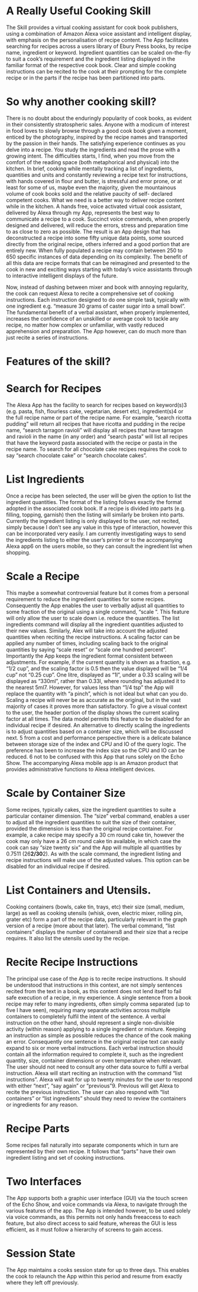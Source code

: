 # A Really Useful Cooking Skill

The Skill provides a virtual cooking assistant for cook book publishers, using a combination of Amazon Alexa voice assistant and intelligent display, with emphasis on the personalisation of recipe content.
The App facilitates searching for recipes across a users library of Ebury Press books, by recipe name, ingredient or keyword. Ingredient quantities can be scaled on-the-fly to suit a cook’s requirement and the ingredient listing displayed in the familiar format of the respective cook book. Clear and simple cooking instructions can be recited to the cook at their prompting for the complete recipe or in the parts if the recipe has been partitioned into parts.


# So why another cooking skill?

There is no doubt about the enduringly popularity of cook books, as evident in their consistently stratospheric sales. Anyone with a modicum of interest in food loves to slowly browse through a good cook book given a moment, enticed by the photography, inspired by the recipe names and transported by the passion in their hands. The satisfying experience continues as you delve into a recipe. You study the ingredients and read the prose with a growing intent.
The difficulties starts, I find, when you move from the comfort of the reading space (both metaphorical and physical) into the kitchen. In brief, cooking while mentally tracking a list of ingredients, quantities and units and constantly reviewing a recipe text for instructions, with hands covered in flour and butter, is stressful and error prone, or at least for some of us, maybe even the majority, given the mountainous volume of cook books sold and the relative paucity of self- declared competent cooks.
What we need is a better way to deliver recipe content while in the kitchen. A hands free, voice activated virtual cook assistant, delivered by Alexa through my App, represents the best way to communicate a recipe to a cook. Succinct voice commands, when properly designed and delivered, will reduce the errors, stress and preparation time to as close to zero as possible.
The result is an App design that has deconstructed a recipe into some fifty unique data points, some sourced directly from the original recipe, others inferred and a good portion that are entirely new. When fully populated a recipe may contain between 250 to 650 specific instances of data depending on its complexity. The benefit of all this data are recipe formats that can be reimagined and presented to the cook in new and exciting ways starting with today’s voice assistants through to interactive intelligent displays of the future.
 
Now, instead of dashing between mixer and book with annoying regularity, the cook can request Alexa to recite a comprehensive set of cooking instructions. Each instruction designed to do one simple task, typically with one ingredient e.g. “measure 30 grams of caster sugar into a small bowl”. The fundamental benefit of a verbal assistant, when properly implemented, increases the confidence of an unskilled or average cook to tackle any recipe, no matter how complex or unfamiliar, with vastly reduced apprehension and preparation. The App however, can do much more than just recite a series of instructions.


# Features of the skill?
 
# Search for Recipes
The Alexa App has the facility to search for recipes based on keyword(s)3 (e.g. pasta, fish, flourless cake, vegetarian, desert etc), ingredient(s)4 or the full recipe name or part of the recipe name. For example, “search ricotta pudding” will return all recipes that have ricotta and pudding in the recipe name, “search tarragon ravioli” will display all recipes that have tarragon and ravioli in the name (in any order) and “search pasta” will list all recipes that have the keyword pasta associated with the recipe or pasta in the recipe name. To search for all chocolate cake recipes requires the cook to say “search chocolate cake” or “search chocolate cakes”.
# List Ingredients
Once a recipe has been selected, the user will be given the option to list the ingredient quantities. The format of the listing follows exactly the format adopted in the associated cook book.
If a recipe is divided into parts (e.g. filling, topping, garnish) then the listing will similarly be broken into parts.
Currently the ingredient listing is only displayed to the user, not recited, simply because I don’t see any value in this type of interaction, however this can be incorporated very easily.
I am currently investigating ways to send the ingredients listing to either the user’s printer or to the accompanying Alexa app6 on the users mobile, so they can consult the ingredient list when shopping.
# Scale a Recipe
This maybe a somewhat controversial feature but it comes from a personal requirement to reduce the ingredient quantities for some recipes. Consequently the App enables the user to verbally adjust all quantities to some fraction of the original using a single command, “scale <some percentage>”. This feature will only allow the user to scale down i.e. reduce the quantities. The list ingredients command will display all the ingredient quantities adjusted to their new values. Similarly, Alex will take into account the adjusted quantities when reciting the recipe instructions.
A scaling factor can be applied any number of times, including scaling back to the original quantities by saying “scale reset” or “scale one hundred percent”.
Importantly the App keeps the ingredient format consistent between adjustments. For example, if the current quantity is shown as a fraction, e.g. “1/2 cup”, and the scaling factor is 0.5 then the value displayed will be “1/4 cup” not “0.25 cup”. One litre, displayed as “1l”, under a 0.33 scaling will be displayed as “330ml”, rather than 0.33l, where rounding has adjusted it to the nearest 5ml7. However, for values less than “1/4 tsp” the App will replace the quantity with “a pinch”, which is not ideal but what can you do. Scaling a recipe will never be as accurate as the original, but in the vast majority of cases it proves more than satisfactory.
To give a visual context to the user, the header portion of the display shows the current scaling factor at all times.
The data model permits this feature to be disabled for an individual recipe if desired.
An alternative to directly scaling the ingredients is to adjust quantities based on a container size, which will be discussed next.
5 from a cost and performance perspective there is a delicate balance between storage size of the index and CPU and IO of the query logic. The preference has been to increase the index size so the CPU and IO can be reduced.
6 not to be confused with this App that runs solely on the Echo Show. The accompanying Alexa mobile app is an Amazon product that provides administrative functions to Alexa intelligent devices.
 
# Scale by Container Size
Some recipes, typically cakes, size the ingredient quantities to suite a particular container dimension. The “size” verbal command, enables a user to adjust all the ingredient quantities to suit the size of their container, provided the dimension is less than the original recipe container.
For example, a cake recipe may specify a 30 cm round cake tin, however the cook may only have a 26 cm round cake tin available, in which case the cook can say “size twenty six” and the App will multiple all quantities by 0.7511 (26**2/30**2). As with the scale command, the ingredient listing and recipe instructions will make use of the adjusted values.
This option can be disabled for an individual recipe if desired.

# List Containers and Utensils.
Cooking containers (bowls, cake tin, trays, etc) their size (small, medium, large) as well as cooking utensils (whisk, oven, electric mixer, rolling pin, grater etc) form a part of the recipe data, particularly relevant in the graph version of a recipe (more about that later).
The verbal command, “list containers” displays the number of containers8 and their size that a recipe requires. It also list the utensils used by the recipe.

# Recite Recipe Instructions
The principal use case of the App is to recite recipe instructions. It should be understood that instructions in this context, are not simply sentences recited from the text in a book, as this content does not lend itself to fail safe execution of a recipe, in my experience.
A single sentence from a book recipe may refer to many ingredients, often simply comma separated (up to five I have seen), requiring many separate activities across multiple containers to completely fulfil the intent of the sentence. A verbal instruction on the other hand, should represent a single non-divisible activity (within reason) applying to a single ingredient or mixture. Keeping an instruction as simple as possible reduces the chance of the cook making an error. Consequently one sentence in the original recipe text can easily expand to six or more verbal instructions.
Each verbal instruction should contain all the information required to complete it, such as the ingredient quantity, size, container dimensions or oven temperature when relevant. The user should not need to consult any other data source to fulfil a verbal instruction.
Alexa will start reciting an instruction with the command “list instructions”. Alexa will wait for up to twenty minutes for the user to respond with either “next”, “say again” or “previous”9. Previous will get Alexa to recite the previous instruction. The user can also respond with “list containers” or “list ingredients” should they need to review the containers or ingredients for any reason.

# Recipe Parts
Some recipes fall naturally into separate components which in turn are represented by their own recipe. It follows that “parts” have their own ingredient listing and set of cooking instructions. 

# Two Interfaces
The App supports both a graphic user interface (GUI) via the touch screen of the Echo Show, and voice commands via Alexa, to navigate through the various features of the app. The App is intended however, to be used solely via voice commands, as this permits not only hands freeaccess to each feature, but also direct access to said feature, whereas the GUI is less efficient, as it must follow a hierarchy of screens to gain access.

# Session State
The App maintains a cooks session state for up to three days. This enables the cook to relaunch the App within this period and resume from exactly where they left off previously.
